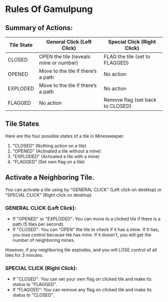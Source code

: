 # Rules Of Gamulpung

## Summary of Actions:
| Tile State | General Click (Left Click)                | Special Click (Right Click)       |
|------------|-------------------------------------------|--------------------------------------|
| CLOSED     | OPEN the tile (reveals mine or number)    | FLAG the tile (set to FLAGGED)       |
| OPENED     | Move to the tile if there’s a path        | No action                            |
| EXPLODED   | Move to the tile if there’s a path        | No action                            |
| FLAGGED    | No action                                 | Remove flag (set back to CLOSED)     |  

## Tile States
Here are the four possible states of a tile in Minesweeper:
1. "CLOSED" (Nothing action on a tile)
2. "OPENED" (Activated a tile without a mine)
3. "EXPLODED" (Activated a tile with a mine) 
4. "FLAGGED" (Set own flag on a tile)
## Activate a Neighboring Tile.
You can activate a tile using by "GENERAL CLICK" (Left click on desktop) or "SPECIAL CLICK" (Right click on desktop)

### GENERAL CLICK (Left Click): 
- If "OPENED" or "EXPLODED": You can move to a clicked tile if there is a path (5 tiles per second).
- If "CLOSED": You can "OPEN" the tile to check if it has a mine. If It has, you lose control because tile has mine. If it doesn't, you will get the number of neighboring mines.

However, if any neighboring tile explodes, and you will LOSE control of all tiles for 3 minutes.

### SPECIAL CLICK (Right Click):
- If "CLOSED": You can set your own flag on clicked tile and make its status to "FLAGGED".
- If "FLAGGED": You can remove any flag on clicked tile and make its status to "CLOSED".